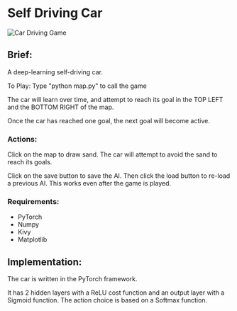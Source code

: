 # Self Driving Car

![Car Driving Game](https://postimg.cc/Y4xxc04M/b8e897bf)

## Brief:
A deep-learning self-driving car.

To Play: Type "python map.py" to call the game

The car will learn over time, and attempt to reach its goal in the TOP LEFT and the BOTTOM RIGHT of the map.

Once the car has reached one goal, the next goal will become active.

### Actions:
Click on the map to draw sand. The car will attempt to avoid the sand to reach its goals.

Click on the save button to save the AI. Then click the load button to re-load a previous AI. This works even after the game is played.

### Requirements:
- PyTorch
- Numpy
- Kivy
- Matplotlib

## Implementation:

The car is written in the PyTorch framework.

It has 2 hidden layers with a ReLU cost function and an output layer with a Sigmoid function.
The action choice is based on a Softmax function.
